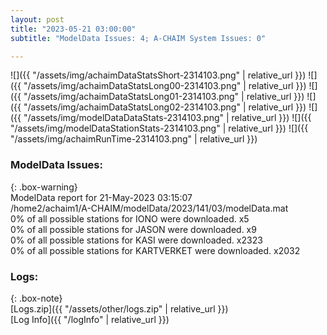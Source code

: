 ```yaml
---
layout: post
title: "2023-05-21 03:00:00"
subtitle: "ModelData Issues: 4; A-CHAIM System Issues: 0"

---
```


![]({{ "/assets/img/achaimDataStatsShort-2314103.png" | relative_url }})
![]({{ "/assets/img/achaimDataStatsLong00-2314103.png" | relative_url }})
![]({{ "/assets/img/achaimDataStatsLong01-2314103.png" | relative_url }})
![]({{ "/assets/img/achaimDataStatsLong02-2314103.png" | relative_url }})
![]({{ "/assets/img/modelDataDataStats-2314103.png" | relative_url }})
![]({{ "/assets/img/modelDataStationStats-2314103.png" | relative_url }})
![]({{ "/assets/img/achaimRunTime-2314103.png" | relative_url }})


### ModelData Issues:  
  
{: .box-warning}  
 ModelData report for 21-May-2023 03:15:07   
 /home2/achaim1/A-CHAIM/modelData/2023/141/03/modelData.mat   
 0% of all possible stations for IONO were downloaded. x5   
 0% of all possible stations for JASON were downloaded. x9   
 0% of all possible stations for KASI were downloaded. x2323   
 0% of all possible stations for KARTVERKET were downloaded. x2032   
  


### Logs:  
  
{: .box-note}  
[Logs.zip]({{ "/assets/other/logs.zip" | relative_url }})  
[Log Info]({{ "/logInfo" | relative_url }})  

